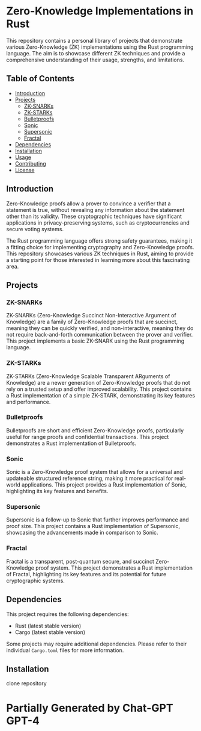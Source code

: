 # Zero-Knowledge Implementations in Rust

This repository contains a personal library of projects that demonstrate various Zero-Knowledge (ZK) implementations using the Rust programming language. The aim is to showcase different ZK techniques and provide a comprehensive understanding of their usage, strengths, and limitations.

## Table of Contents

- [Introduction](#introduction)
- [Projects](#projects)
  - [ZK-SNARKs](#zk-snarks)
  - [ZK-STARKs](#zk-starks)
  - [Bulletproofs](#bulletproofs)
  - [Sonic](#sonic)
  - [Supersonic](#supersonic)
  - [Fractal](#fractal)
- [Dependencies](#dependencies)
- [Installation](#installation)
- [Usage](#usage)
- [Contributing](#contributing)
- [License](#license)

## Introduction

Zero-Knowledge proofs allow a prover to convince a verifier that a statement is true, without revealing any information about the statement other than its validity. These cryptographic techniques have significant applications in privacy-preserving systems, such as cryptocurrencies and secure voting systems.

The Rust programming language offers strong safety guarantees, making it a fitting choice for implementing cryptography and Zero-Knowledge proofs. This repository showcases various ZK techniques in Rust, aiming to provide a starting point for those interested in learning more about this fascinating area.

## Projects

### ZK-SNARKs

ZK-SNARKs (Zero-Knowledge Succinct Non-Interactive Argument of Knowledge) are a family of Zero-Knowledge proofs that are succinct, meaning they can be quickly verified, and non-interactive, meaning they do not require back-and-forth communication between the prover and verifier. This project implements a basic ZK-SNARK using the Rust programming language.

### ZK-STARKs

ZK-STARKs (Zero-Knowledge Scalable Transparent ARguments of Knowledge) are a newer generation of Zero-Knowledge proofs that do not rely on a trusted setup and offer improved scalability. This project contains a Rust implementation of a simple ZK-STARK, demonstrating its key features and performance.

### Bulletproofs

Bulletproofs are short and efficient Zero-Knowledge proofs, particularly useful for range proofs and confidential transactions. This project demonstrates a Rust implementation of Bulletproofs.

### Sonic

Sonic is a Zero-Knowledge proof system that allows for a universal and updateable structured reference string, making it more practical for real-world applications. This project provides a Rust implementation of Sonic, highlighting its key features and benefits.

### Supersonic

Supersonic is a follow-up to Sonic that further improves performance and proof size. This project contains a Rust implementation of Supersonic, showcasing the advancements made in comparison to Sonic.

### Fractal

Fractal is a transparent, post-quantum secure, and succinct Zero-Knowledge proof system. This project demonstrates a Rust implementation of Fractal, highlighting its key features and its potential for future cryptographic systems.

## Dependencies

This project requires the following dependencies:

- Rust (latest stable version)
- Cargo (latest stable version)

Some projects may require additional dependencies. Please refer to their individual `Cargo.toml` files for more information.

## Installation

clone repository

# Partially Generated by Chat-GPT GPT-4
